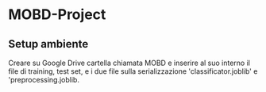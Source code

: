 # MOBD-Project
## Setup ambiente
Creare su Google Drive cartella chiamata MOBD e inserire al suo interno il file di training, test set, e i due file sulla serializzazione 'classificator.joblib' e 'preprocessing.joblib.
